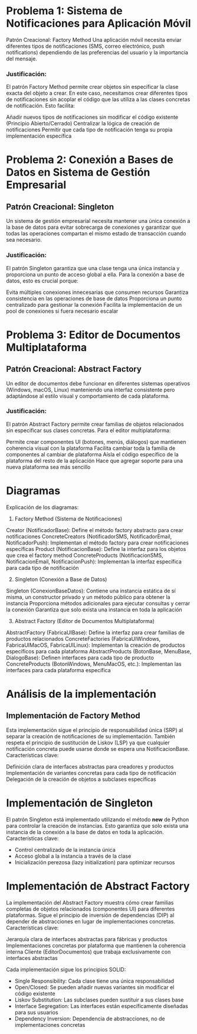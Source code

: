# Problema 1: Sistema de Notificaciones para Aplicación Móvil
Patrón Creacional: Factory Method
Una aplicación móvil necesita enviar diferentes tipos de notificaciones (SMS, correo electrónico, push notifications) dependiendo de las preferencias del usuario y la importancia del mensaje.
### Justificación:
El patrón Factory Method permite crear objetos sin especificar la clase exacta del objeto a crear. En este caso, necesitamos crear diferentes tipos de notificaciones sin acoplar el código que las utiliza a las clases concretas de notificación. Esto facilita:

Añadir nuevos tipos de notificaciones sin modificar el código existente (Principio Abierto/Cerrado)
Centralizar la lógica de creación de notificaciones
Permitir que cada tipo de notificación tenga su propia implementación específica

# Problema 2: Conexión a Bases de Datos en Sistema de Gestión Empresarial
## Patrón Creacional: Singleton
Un sistema de gestión empresarial necesita mantener una única conexión a la base de datos para evitar sobrecarga de conexiones y garantizar que todas las operaciones compartan el mismo estado de transacción cuando sea necesario.
### Justificación:
El patrón Singleton garantiza que una clase tenga una única instancia y proporciona un punto de acceso global a ella. Para la conexión a base de datos, esto es crucial porque:

Evita múltiples conexiones innecesarias que consumen recursos
Garantiza consistencia en las operaciones de base de datos
Proporciona un punto centralizado para gestionar la conexión
Facilita la implementación de un pool de conexiones si fuera necesario escalar

# Problema 3: Editor de Documentos Multiplataforma
## Patrón Creacional: Abstract Factory
Un editor de documentos debe funcionar en diferentes sistemas operativos (Windows, macOS, Linux) manteniendo una interfaz consistente pero adaptándose al estilo visual y comportamiento de cada plataforma.
### Justificación:
El patrón Abstract Factory permite crear familias de objetos relacionados sin especificar sus clases concretas. Para el editor multiplataforma:

Permite crear componentes UI (botones, menús, diálogos) que mantienen coherencia visual con la plataforma
Facilita cambiar toda la familia de componentes al cambiar de plataforma
Aísla el código específico de la plataforma del resto de la aplicación
Hace que agregar soporte para una nueva plataforma sea más sencillo


# Diagramas

Explicación de los diagramas:
1. Factory Method (Sistema de Notificaciones)

Creator (NotificadorBase): Define el método factory abstracto para crear notificaciones
ConcreteCreators (NotificadorSMS, NotificadorEmail, NotificadorPush): Implementan el método factory para crear notificaciones específicas
Product (NotificacionBase): Define la interfaz para los objetos que crea el factory method
ConcreteProducts (NotificacionSMS, NotificacionEmail, NotificacionPush): Implementan la interfaz específica para cada tipo de notificación

2. Singleton (Conexión a Base de Datos)

Singleton (ConexionBaseDatos): Contiene una instancia estática de sí misma, un constructor privado y un método público para obtener la instancia
Proporciona métodos adicionales para ejecutar consultas y cerrar la conexión
Garantiza que solo exista una instancia en toda la aplicación

3. Abstract Factory (Editor de Documentos Multiplataforma)

AbstractFactory (FabricaUIBase): Define la interfaz para crear familias de productos relacionados
ConcreteFactories (FabricaUIWindows, FabricaUIMacOS, FabricaUILinux): Implementan la creación de productos específicos para cada plataforma
AbstractProducts (BotonBase, MenuBase, DialogoBase): Definen interfaces para cada tipo de producto
ConcreteProducts (BotonWindows, MenuMacOS, etc.): Implementan las interfaces para cada plataforma específica


# Análisis de la implementación
## Implementación de Factory Method
Esta implementación sigue el principio de responsabilidad única (SRP) al separar la creación de notificaciones de su implementación. También respeta el principio de sustitución de Liskov (LSP) ya que cualquier notificación concreta puede usarse donde se espera una NotificacionBase.
Características clave:

Definición clara de interfaces abstractas para creadores y productos
Implementación de variantes concretas para cada tipo de notificación
Delegación de la creación de objetos a subclases específicas

# Implementación de Singleton
El patrón Singleton está implementado utilizando el método __new__ de Python para controlar la creación de instancias. Esto garantiza que solo exista una instancia de la conexión a la base de datos en toda la aplicación.
Características clave:

- Control centralizado de la instancia única
- Acceso global a la instancia a través de la clase
- Inicialización perezosa (lazy initialization) para optimizar recursos

# Implementación de Abstract Factory
La implementación del Abstract Factory muestra cómo crear familias completas de objetos relacionados (componentes UI) para diferentes plataformas. Sigue el principio de inversión de dependencias (DIP) al depender de abstracciones en lugar de implementaciones concretas.
Características clave:

Jerarquía clara de interfaces abstractas para fábricas y productos
Implementaciones concretas por plataforma que mantienen la coherencia interna
Cliente (EditorDocumentos) que trabaja exclusivamente con interfaces abstractas

Cada implementación sigue los principios SOLID:

- Single Responsibility: Cada clase tiene una única responsabilidad
- Open/Closed: Se pueden añadir nuevas variantes sin modificar el código existente
- Liskov Substitution: Las subclases pueden sustituir a sus clases base
- Interface Segregation: Las interfaces están específicamente diseñadas para sus usuarios
- Dependency Inversion: Dependencia de abstracciones, no de implementaciones concretas